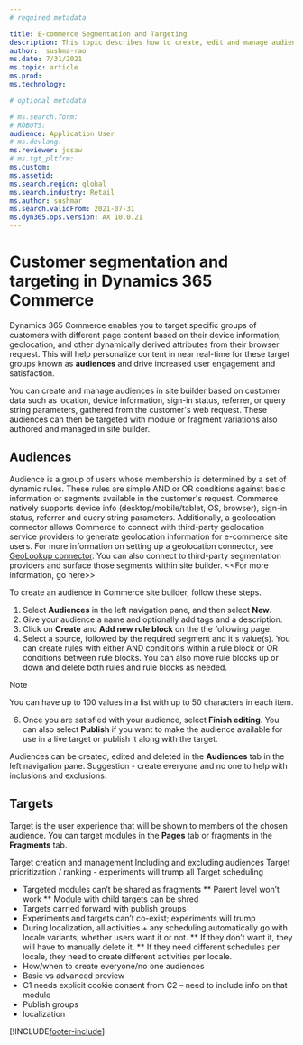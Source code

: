 ```yaml
---
# required metadata

title: E-commerce Segmentation and Targeting
description: This topic describes how to create, edit and manage audiences and target variations in site builder. Basic segmentation and targeting based on information available in the user's browser such as device type or location is enabled for e-commerce modules and fragments within a page.
author:  sushma-rao 
ms.date: 7/31/2021
ms.topic: article
ms.prod: 
ms.technology: 

# optional metadata

# ms.search.form: 
# ROBOTS: 
audience: Application User
# ms.devlang: 
ms.reviewer: josaw
# ms.tgt_pltfrm: 
ms.custom: 
ms.assetid: 
ms.search.region: global
ms.search.industry: Retail
ms.author: sushmar
ms.search.validFrom: 2021-07-31
ms.dyn365.ops.version: AX 10.0.21
---
```


# Customer segmentation and targeting in Dynamics 365 Commerce
Dynamics 365 Commerce enables you to target specific groups of customers with different page content based on their device information, geolocation, and other dynamically derived attributes from their browser request. This will help personalize content in near real-time for these target groups known as **audiences** and drive increased user engagement and satisfaction.

You can create and manage audiences in site builder based on customer data such as location, device information, sign-in status, referrer, or query string parameters, gathered from the customer's web request. These audiences can then be targeted with module or fragment variations also authored and managed in site builder.

## Audiences
Audience is a group of users whose membership is determined by a set of dynamic rules. These rules are simple AND or OR conditions against basic information or segments available in the customer's request. Commerce natively supports device info (desktop/mobile/tablet, OS, browser), sign-in status, referrer and query string parameters. Additionally, a geolocation connector allows Commerce to connect with third-party geolocation service providers to generate geolocation information for e-commerce site users. For more information on setting up a geolocation connector, see [GeoLookup connector](e-commerce-extensibility/connectors.md#geolookup-connector). You can also connect to third-party segmentation providers and surface those segments within site builder. <<For more information, go here>>

To create an audience in Commerce site builder, follow these steps.
1. Select **Audiences** in the left navigation pane, and then select **New**.
2. Give your audience a name and optionally add tags and a description. 
3. Click on **Create** and **Add new rule block** on the the following page.
4. Select a source, followed by the required segment and it's value(s). You can create rules with either AND conditions within a rule block or OR conditions between rule blocks. You can also move rule blocks up or down and delete both rules and rule blocks as needed.

> [!NOTE]
> You can have up to 100 values in a list with up to 50 characters in each item.

6. Once you are satisfied with your audience, select **Finish editing**. You can also select **Publish** if you want to make the audience available for use in a live target or publish it along with the target.

Audiences can be created, edited and deleted in the **Audiences** tab in the left navigation pane.
Suggestion - create everyone and no one to help with inclusions and exclusions.

## Targets
Target is the user experience that will be shown to members of the chosen audience. You can target modules in the **Pages** tab or fragments in the **Fragments** tab.

Target creation and management
Including and excluding audiences
Target prioritization / ranking - experiments will trump all
Target scheduling

* Targeted modules can’t be shared as fragments
** Parent level won’t work
** Module with child targets can be shred
* Targets carried forward with publish groups
* Experiments and targets can’t co-exist; experiments will trump
* During localization, all activities + any scheduling automatically go with locale variants, whether users want it or not. 
**	If they don’t want it, they will have to manually delete it.
**	If they need different schedules per locale, they need to create different activities per locale.
*	How/when to create everyone/no one audiences
*	Basic vs advanced preview
*	C1 needs explicit cookie consent from C2 – need to include info on that module
* Publish groups
* localization


[!INCLUDE[footer-include](../includes/footer-banner.md)]
